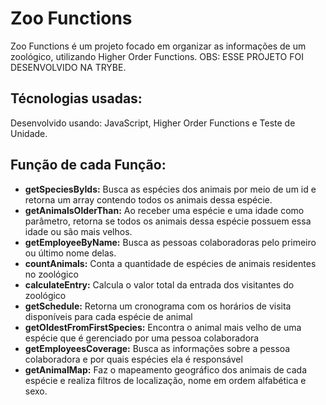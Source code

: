 # Zoo Functions

Zoo Functions é um projeto focado em organizar as informações de um zoológico, utilizando Higher Order Functions.
OBS: ESSE PROJETO FOI DESENVOLVIDO NA TRYBE.

## Técnologias usadas:
Desenvolvido usando: JavaScript, Higher Order Functions e Teste de Unidade.

## Função de cada Função:
* <strong>getSpeciesByIds:</strong> Busca as espécies dos animais por meio de um id e retorna um array contendo todos os animais dessa espécie.
* <strong>getAnimalsOlderThan:</strong> Ao receber uma espécie e uma idade como parâmetro, retorna se todos os animais dessa espécie possuem essa idade ou são mais velhos.
* <strong>getEmployeeByName:</strong> Busca as pessoas colaboradoras pelo primeiro ou último nome delas.
* <strong>countAnimals:</strong> Conta a quantidade de espécies de animais residentes no zoológico
* <strong>calculateEntry:</strong> Calcula o valor total da entrada dos visitantes do zoológico
* <strong>getSchedule:</strong> Retorna um cronograma com os horários de visita disponíveis para cada espécie de animal
* <strong>getOldestFromFirstSpecies:</strong> Encontra o animal mais velho de uma espécie que é gerenciado por uma pessoa colaboradora
* <strong>getEmployeesCoverage:</strong> Busca as informações sobre a pessoa colaboradora e por quais espécies ela é responsável
* <strong>getAnimalMap:</strong> Faz o mapeamento geográfico dos animais de cada espécie e realiza filtros de localização, nome em ordem alfabética e sexo.
